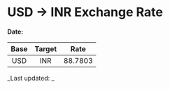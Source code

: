 # USD → INR Exchange Rate

**Date:** 

| Base | Target | Rate  |
|:----:|:------:|:-----:|
| USD  | INR    | 88.7803 |

_Last updated: _